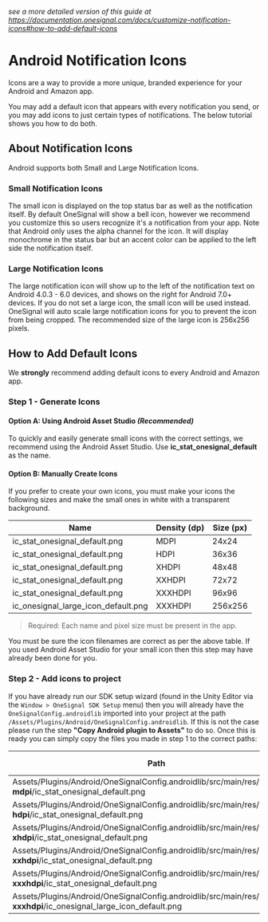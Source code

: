 _see a more detailed version of this guide at https://documentation.onesignal.com/docs/customize-notification-icons#how-to-add-default-icons_

# Android Notification Icons

Icons are a way to provide a more unique, branded experience for your Android and Amazon app.

You may add a default icon that appears with every notification you send, or you may add icons to just certain types of 
notifications. The below tutorial shows you how to do both.

## About Notification Icons
Android supports both Small and Large Notification Icons.

### Small Notification Icons
The small icon is displayed on the top status bar as well as the notification itself. By default OneSignal will show a bell 
icon, however we recommend you customize this so users recognize it's a notification from your app. Note that Android only 
uses the alpha channel for the icon. It will display monochrome in the status bar but an accent color can be applied to the 
left side the notification itself.

### Large Notification Icons
The large notification icon will show up to the left of the notification text on Android 4.0.3 - 6.0 devices, and shows on 
the right for Android 7.0+ devices. If you do not set a large icon, the small icon will be used instead. OneSignal will auto 
scale large notification icons for you to prevent the icon from being cropped. The recommended size of the large icon is 
256x256 pixels.

## How to Add Default Icons
We **strongly** recommend adding default icons to every Android and Amazon app.

### Step 1 - Generate Icons
#### Option A: Using Android Asset Studio _(Recommended)_
To quickly and easily generate small icons with the correct settings, we recommend using the Android Asset Studio. Use 
**ic_stat_onesignal_default** as the name.

#### Option B: Manually Create Icons
If you prefer to create your own icons, you must make your icons the following sizes and make the small ones in white with a transparent background.

| Name                                | Density (dp) | Size (px) |
|-------------------------------------|--------------|-----------|
| ic_stat_onesignal_default.png       | MDPI         | 24x24     |
| ic_stat_onesignal_default.png       | HDPI         | 36x36     |
| ic_stat_onesignal_default.png       | XHDPI        | 48x48     |
| ic_stat_onesignal_default.png       | XXHDPI       | 72x72     |
| ic_stat_onesignal_default.png       | XXXHDPI      | 96x96     |
| ic_onesignal_large_icon_default.png | XXXHDPI      | 256x256   |

> Required: Each name and pixel size must be present in the app.

You must be sure the icon filenames are correct as per the above table. If you used Android Asset Studio for your small icon then this step may 
have already been done for you.

### Step 2 - Add icons to project
If you have already run our SDK setup wizard (found in the Unity Editor via the `Window > OneSignal SDK Setup` menu) then you will already have the 
`OneSignalConfig.androidlib` imported into your project at the path `/Assets/Plugins/Android/OneSignalConfig.androidlib`. If this is not the case 
please run the step **"Copy Android plugin to Assets"** to do so. Once this is ready you can simply copy the files you made in step 1 to 
the correct paths:

| Path                                                                                                       | Density (dp) | Size (px) |
|------------------------------------------------------------------------------------------------------------|--------------|-----------|
| Assets/Plugins/Android/OneSignalConfig.androidlib/src/main/res/**drawable-mdpi**/ic_stat_onesignal_default.png          | MDPI         | 24x24     |
| Assets/Plugins/Android/OneSignalConfig.androidlib/src/main/res/**drawable-hdpi**/ic_stat_onesignal_default.png          | HDPI         | 36x36     |
| Assets/Plugins/Android/OneSignalConfig.androidlib/src/main/res/**drawable-xhdpi**/ic_stat_onesignal_default.png         | XHDPI        | 48x48     |
| Assets/Plugins/Android/OneSignalConfig.androidlib/src/main/res/**drawable-xxhdpi**/ic_stat_onesignal_default.png        | XXHDPI       | 72x72     |
| Assets/Plugins/Android/OneSignalConfig.androidlib/src/main/res/**drawable-xxxhdpi**/ic_stat_onesignal_default.png       | XXXHDPI      | 96x96     |
| Assets/Plugins/Android/OneSignalConfig.androidlib/src/main/res/**drawable-xxxhdpi**/ic_onesignal_large_icon_default.png | XXXHDPI      | 256x256   |